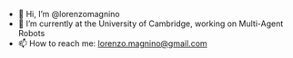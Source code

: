 - 👋 Hi, I’m @lorenzomagnino
- 🌱 I’m currently at the University of Cambridge, working on Multi-Agent Robots
- 📫 How to reach me: lorenzo.magnino@gmail.com

<!---
lorenzomagnino/lorenzomagnino is a ✨ special ✨ repository because its `README.md` (this file) appears on your GitHub profile.
You can click the Preview link to take a look at your changes.

